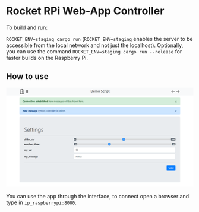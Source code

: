 # Rocket RPi Web-App Controller

To build and run:

`ROCKET_ENV=staging cargo run` (`ROCKET_ENV=staging` enables the server to be accessible from the local network and not just the localhost).
Optionally, you can use the command `ROCKET_ENV=staging cargo run --release` for faster builds on the Raspberry Pi.

## How to use

![Interface Screenshot](doc/screenshot_desktop.png)

You can use the app through the interface, to connect open a browser and type in `ip_raspberrypi:8000`.
